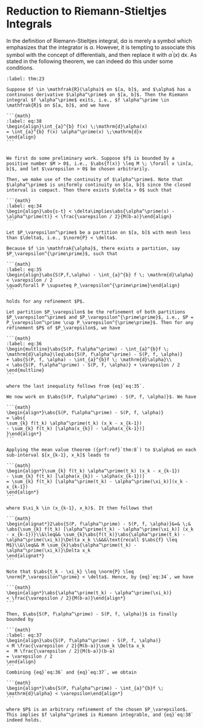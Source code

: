 # Reduction to Riemann-Stieltjes Integrals
In the definition of Riemann-Stieltjes integral, $\mathrm{d} \alpha$ is merely a symbol which emphasizes that the integrator is $\alpha$. However, it is tempting to associate this symbol with the concept of differentials, and then replace it with $\alpha^\prime(x) \; \mathrm{d} x$. As stated in the following theorem, we can indeed do this under some conditions.


````{prf:theorem}
:label: thm:23

Suppose $f \in \mathfrak{R}(\alpha)$ on $[a, b]$, and $\alpha$ has a continuous derivative $\alpha^\prime$ on $[a, b]$. Then the Riemann integral $f \alpha^\prime$ exits, i.e., $f \alpha^\prime \in \mathfrak{R}$ on $[a, b]$, and we have

```{math}
:label: eq:38
\begin{align}\int_{a}^{b} f(x) \;\mathrm{d}\alpha(x)
= \int_{a}^{b} f(x) \alpha^\prime(x) \;\mathrm{d}x
\end{align}
```

````

````{prf:proof}

We first do some preliminary work. Suppose $f$ is bounded by a positive number $M > 0$, i.e., $\abs{f(x)} \leq M \; \forall x \in[a, b]$, and let $\varepsilon > 0$ be chosen arbitrarily.

Then, we make use of the continuity of $\alpha^\prime$. Note that $\alpha^\prime$ is uniformly continuity on $[a, b]$ since the closed interval is compact. Then there exists $\delta > 0$ such that

```{math}
:label: eq:34
\begin{align}\abs{s-t} < \delta\implies\abs{\alpha^\prime(s) - \alpha^\prime(t)} < \frac{\varepsilon / 2}{M(b-a)}\end{align}
```

Let $P_\varepsilon^\prime$ be a partition on $[a, b]$ with mesh less than $\delta$, i.e., $\norm{P} < \delta$.

Because $f \in \mathfrak{\alpha}$, there exists a partition, say $P_\varepsilon^{\prime\prime}$, such that

```{math}
:label: eq:35
\begin{align}\abs{S(P,f,\alpha) - \int_{a}^{b} f \; \mathrm{d}\alpha} < \varepsilon / 2
\quad\forall P \supseteq P_\varepsilon^{\prime\prime}\end{align}
```

holds for any refinement $P$.

Let partition $P_\varepsilon$ be the refinement of both partitions $P_\varepsilon^\prime$ and $P_\varepsilon^{\prime\prime}$, i.e., $P = P_\varepsilon^\prime \cup P_\varepsilon^{\prime\prime}$. Then for any refinement $P$ of $P_\varepsilon$, we have

```{math}
:label: eq:36
\begin{multline}\abs{S(P, f\alpha^\prime) - \int_{a}^{b}f \; \mathrm{d}\alpha}\leq\abs{S(P, f\alpha^\prime) - S(P, f, \alpha)}
+ \abs{S(P, f, \alpha) - \int_{a}^{b}f \; \mathrm{d}\alpha}\\
< \abs{S(P, f\alpha^\prime) - S(P, f, \alpha)} + \varepsilon / 2
\end{multline}
```

where the last inequality follows from {eq}`eq:35`.

We now work on $\abs{S(P, f\alpha^\prime) - S(P, f, \alpha)}$. We have

```{math}
\begin{align*}\abs{S(P, f\alpha^\prime) - S(P, f, \alpha)}
= \abs{
\sum_{k} f(t_k) \alpha^\prime(t_k) (x_k - x_{k-1})
- \sum_{k} f(t_k) [\alpha(x_{k}) - \alpha(x_{k-1})]
}\end{align*}
```

Applying the mean value theorem ({prf:ref}`thm:8`) to $\alpha$ on each sub-interval $[x_{k-1}, x_k]$ leads to

```{math}
\begin{align*}\sum_{k} f(t_k) \alpha^\prime(t_k) (x_k - x_{k-1})
- \sum_{k} f(t_k) [\alpha(x_{k}) - \alpha(x_{k-1})]
= \sum_{k} f(t_k) [\alpha^\prime(t_k) - \alpha^\prime(\xi_k)](x_k - x_{k-1})
\end{align*}
```

where $\xi_k \in (x_{k-1}, x_k)$. It then follows that

```{math}
\begin{alignat*}2\abs{S(P, f\alpha^\prime) - S(P, f, \alpha)}&=& \;& \abs{\sum_{k} f(t_k) [\alpha^\prime(t_k) - \alpha^\prime(\xi_k)] (x_k - x_{k-1})}\\&\leq&& \sum_{k}\abs{f(t_k)}\abs{\alpha^\prime(t_k) - \alpha^\prime(\xi_k)}\Delta x_k \\&&&\text{recall $\abs{f} \leq M$}\\&\leq&& M \sum_{k}\abs{\alpha^\prime(t_k) - \alpha^\prime(\xi_k)}\Delta x_k
\end{alignat*}
```

Note that $\abs{t_k - \xi_k} \leq \norm{P} \leq \norm{P_\varepsilon^\prime} < \delta$. Hence, by {eq}`eq:34`, we have

```{math}
\begin{align*}\abs{\alpha^\prime(t_k) - \alpha^\prime(\xi_k)}
< \frac{\varepsilon / 2}{M(b-a)}\end{align*}
```

Then, $\abs{S(P, f\alpha^\prime) - S(P, f, \alpha)}$ is finally bounded by

```{math}
:label: eq:37
\begin{align}\abs{S(P, f\alpha^\prime) - S(P, f, \alpha)}
< M \frac{\varepsilon / 2}{M(b-a)}\sum_k \Delta x_k
=  M \frac{\varepsilon / 2}{M(b-a)}(b-a)
= \varepsilon / 2
\end{align}
```
Combining {eq}`eq:36` and {eq}`eq:37`, we obtain

```{math}
\begin{align*}\abs{S(P, f\alpha^\prime) - \int_{a}^{b}f \; \mathrm{d}\alpha} < \varepsilon\end{align*}
```

where $P$ is an arbitrary refinement of the chosen $P_\varepsilon$. This implies $f \alpha^\prime$ is Riemann integrable, and {eq}`eq:38` indeed holds.

````
